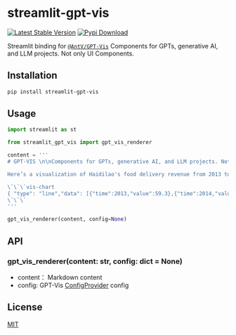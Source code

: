 # streamlit-gpt-vis

[![Latest Stable Version](https://img.shields.io/pypi/v/streamlit-gpt-vis.svg)](https://pypi.python.org/pypi/streamlit-gpt-vis) [![Pypi Download](https://img.shields.io/pypi/dm/streamlit-gpt-vis)](https://pypi.python.org/pypi/streamlit-gpt-vis)

Streamlit binding for [`@AntV/GPT-Vis`](https://github.com/antvis/GPT-Vis) Components for GPTs, generative AI, and LLM projects. Not only UI Components.

## Installation

```sh
pip install streamlit-gpt-vis
```

## Usage

```python
import streamlit as st

from streamlit_gpt_vis import gpt_vis_renderer

content = '''
# GPT-VIS \n\nComponents for GPTs, generative AI, and LLM projects. Not only UI Components.

Here’s a visualization of Haidilao's food delivery revenue from 2013 to 2022. You can see a steady increase over the years, with notable *growth* particularly in recent years.

\`\`\`vis-chart
{ "type": "line","data": [{"time":2013,"value":59.3},{"time":2014,"value":64.4},{"time":2015,"value":68.9},{"time":2016,"value":74.4},{"time":2017,"value":82.7},{"time":2018,"value":91.9},{"time":2019,"value":99.1},{"time":2020,"value":101.6},{"time":2021,"value":114.4},{"time":2022,"value":121}] }
\`\`\`
'''

gpt_vis_renderer(content, config=None)
```

## API

### gpt_vis_renderer(content: str, config: dict = None)

- content： Markdown content
- config: GPT-Vis [ConfigProvider](https://github.com/antvis/GPT-Vis/blob/main/src/ConfigProvider/index.md) config

## License

[MIT](./LICENSE)
